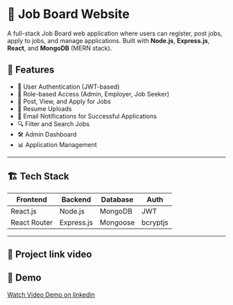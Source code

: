 # 🧰 Job Board Website

A full-stack Job Board web application where users can register, post jobs, apply to jobs, and manage applications. Built with **Node.js**, **Express.js**, **React**, and **MongoDB** (MERN stack).

## 🚀 Features

- 🔐 User Authentication (JWT-based)
- 👤 Role-based Access (Admin, Employer, Job Seeker)
- 📝 Post, View, and Apply for Jobs
- 📁 Resume Uploads
- 📧 Email Notifications for Successful Applications
- 🔍 Filter and Search Jobs
- 🛠️ Admin Dashboard
- 📊 Application Management

---

## 🏗️ Tech Stack

| Frontend        | Backend       | Database  | Auth     |
|----------------|---------------|-----------|----------|
| React.js        | Node.js        | MongoDB   | JWT      |
| React Router    | Express.js     | Mongoose  | bcryptjs |

---

## 📁 Project link video 
## 🎥 Demo

[Watch Video Demo on linkedin](https://www.linkedin.com/posts/ahmed-hemeida-568235225_codsoft-webdevelopment-internship-activity-7116919088110534656-jcL5?utm_source=share&utm_medium=member_desktop&rcm=ACoAADhz_-ABCDaDA_To-dsvxte-29GD5QFS7dk)


